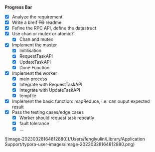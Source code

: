 **Progress Bar**

- [x] Analyze the requirement
- [x] Write a breif ~~TD~~ readme
- [x] Fefine the RPC API, define the datastruct
- [x] Use chan or mutex or atomic?
  - [x] Chan and mutex 
- [x] Implement the master
  - [x] Initilisation
  - [x] RequestTaskAPI
  - [x] UpdateTaskAPI
  - [x] Done Function
- [x] Implement the worker
  - [x] main process
  - [x] Integrate with RequestTaskAPI
  - [x] Integrate with UpdateTaskAPI
  - [x] tempfile
- [x] Implement the basic function: mapReduce, i.e. can ouput expected result
- [x] Pass the testing cases/edge cases
  - [x] Worker should request task repeatly
  - [x] fault tolerance
  - [x] ...

![image-20230328164812880](/Users/fenglyulin/Library/Application Support/typora-user-images/image-20230328164812880.png)